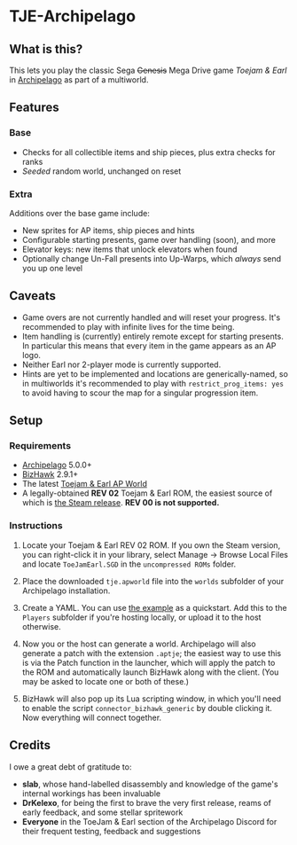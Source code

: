 # TJE-Archipelago

## What is this?

This lets you play the classic Sega ~~Genesis~~ Mega Drive game _Toejam & Earl_ in [Archipelago](https://archipelago.gg) as part of a multiworld.

## Features

### Base

- Checks for all collectible items and ship pieces, plus extra checks for ranks
- _Seeded_ random world, unchanged on reset

### Extra

Additions over the base game include:

- New sprites for AP items, ship pieces and hints
- Configurable starting presents, game over handling (soon), and more
- Elevator keys: new items that unlock elevators when found
- Optionally change Un-Fall presents into Up-Warps, which _always_ send you up one level

## Caveats

- Game overs are not currently handled and will reset your progress. It's recommended to play with infinite lives for the time being.
- Item handling is (currently) entirely remote except for starting presents. In particular this means that every item in the game appears as an AP logo.
- Neither Earl nor 2-player mode is currently supported.
- Hints are yet to be implemented and locations are generically-named, so in multiworlds it's recommended to play with `restrict_prog_items: yes` to avoid having to scour the map for a singular progression item.

## Setup

### Requirements

- [Archipelago](https://github.com/ArchipelagoMW/Archipelago/releases) 5.0.0+
- [BizHawk](https://tasvideos.org/BizHawk/ReleaseHistory) 2.9.1+
- The latest [Toejam & Earl AP World](https://github.com/IgnisUmbrae/TJE-Archipelago/releases)
- A legally-obtained **REV 02** Toejam & Earl ROM, the easiest source of which is [the Steam release](https://store.steampowered.com/app/71166/ToeJam__Earl/). **REV 00 is not supported.**

### Instructions

1. Locate your Toejam & Earl REV 02 ROM. If you own the Steam version, you can right-click it in your library, select Manage → Browse Local Files and locate `ToeJamEarl.SGD` in the `uncompressed ROMs` folder.

2. Place the downloaded `tje.apworld` file into the `worlds` subfolder of your Archipelago installation.

3. Create a YAML. You can use [the example](https://github.com/IgnisUmbrae/TJE-Archipelago/docs/example.yaml) as a quickstart. Add this to the `Players` subfolder if you're hosting locally, or upload it to the host otherwise.

4. Now you or the host can generate a world. Archipelago will also generate a patch with the extension `.aptje`; the easiest way to use this is via the Patch function in the launcher, which will apply the patch to the ROM and automatically launch BizHawk along with the client. (You may be asked to locate one or both of these.)

5. BizHawk will also pop up its Lua scripting window, in which you'll need to enable the script `connector_bizhawk_generic` by double clicking it. Now everything will connect together.

## Credits

I owe a great debt of gratitude to:

- **slab**, whose hand-labelled disassembly and knowledge of the game's internal workings has been invaluable
- **DrKelexo**, for being the first to brave the very first release, reams of early feedback, and some stellar spritework
- **Everyone** in the ToeJam & Earl section of the Archipelago Discord for their frequent testing, feedback and suggestions
